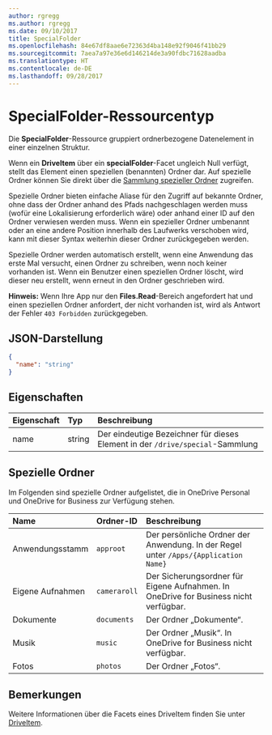 ```yaml
---
author: rgregg
ms.author: rgregg
ms.date: 09/10/2017
title: SpecialFolder
ms.openlocfilehash: 84e67df8aae6e72363d4ba148e92f9046f41bb29
ms.sourcegitcommit: 7aea7a97e36e6d146214de3a90fdbc71628aadba
ms.translationtype: HT
ms.contentlocale: de-DE
ms.lasthandoff: 09/28/2017
---
```

# <a name="specialfolder-resource-type"></a>SpecialFolder-Ressourcentyp

Die **SpecialFolder**-Ressource gruppiert ordnerbezogene Datenelement in einer einzelnen Struktur.

Wenn ein **DriveItem** über ein **specialFolder**-Facet ungleich Null verfügt, stellt das Element einen speziellen (benannten) Ordner dar.
Auf spezielle Ordner können Sie direkt über die [Sammlung spezieller Ordner](../api/drive_get_specialfolder.md) zugreifen.

Spezielle Ordner bieten einfache Aliase für den Zugriff auf bekannte Ordner, ohne dass der Ordner anhand des Pfads nachgeschlagen werden muss (wofür eine Lokalisierung erforderlich wäre) oder anhand einer ID auf den Ordner verwiesen werden muss. Wenn ein spezieller Ordner umbenannt oder an eine andere Position innerhalb des Laufwerks verschoben wird, kann mit dieser Syntax weiterhin dieser Ordner zurückgegeben werden.

Spezielle Ordner werden automatisch erstellt, wenn eine Anwendung das erste Mal versucht, einen Ordner zu schreiben, wenn noch keiner vorhanden ist. Wenn ein Benutzer einen speziellen Ordner löscht, wird dieser neu erstellt, wenn erneut in den Ordner geschrieben wird.

**Hinweis:** Wenn Ihre App nur den **Files.Read**-Bereich angefordert hat und einen speziellen Ordner anfordert, der nicht vorhanden ist, wird als Antwort der Fehler `403 Forbidden` zurückgegeben.

## <a name="json-representation"></a>JSON-Darstellung

<!-- {
  "blockType": "resource",
  "optionalProperties": [

  ],
  "@odata.type": "microsoft.graph.specialFolder"
}-->
```json
{
  "name": "string"
}
```

## <a name="properties"></a>Eigenschaften

| Eigenschaft  | Typ   | Beschreibung                                                            |
|:----------|:-------|:-----------------------------------------------------------------------|
| name      | string | Der eindeutige Bezeichner für dieses Element in der `/drive/special`-Sammlung |

## <a name="special-folders"></a>Spezielle Ordner

Im Folgenden sind spezielle Ordner aufgelistet, die in OneDrive Personal und OneDrive for Business zur Verfügung stehen.

| Name        | Ordner-ID    | Beschreibung                                                              |
|:------------|:-------------|:-------------------------------------------------------------------------|
| Anwendungsstamm    | `approot`    | Der persönliche Ordner der Anwendung. In der Regel unter `/Apps/{Application Name}` |
| Eigene Aufnahmen | `cameraroll` | Der Sicherungsordner für Eigene Aufnahmen. In OneDrive for Business nicht verfügbar.   |
| Dokumente   | `documents`  | Der Ordner „Dokumente“.                                                    |
| Musik       | `music`      | Der Ordner „Musik“. In OneDrive for Business nicht verfügbar.                |
| Fotos      | `photos`     | Der Ordner „Fotos“.                                                       |

## <a name="remarks"></a>Bemerkungen 

Weitere Informationen über die Facets eines DriveItem finden Sie unter [DriveItem](driveitem.md).

<!-- {
  "type": "#page.annotation",
  "description": "The SpecialFolder facet provides information about folders accessible as special folders.",
  "keywords": "special folder,item,facet",
  "section": "documentation",
  "tocPath": "Facets/SpecialFolder"
} -->
